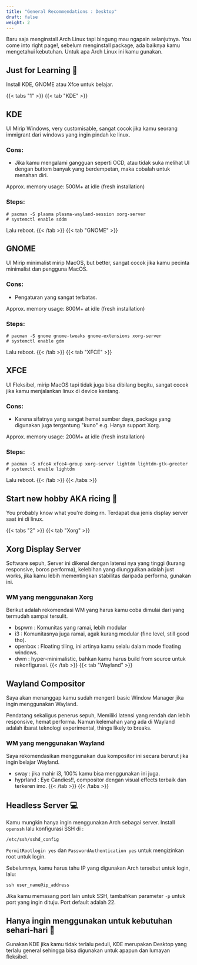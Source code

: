 ```yaml
---
title: "General Recommendations : Desktop"
draft: false
weight: 2
---
```


Baru saja menginstall Arch Linux tapi bingung mau ngapain selanjutnya. You come into right page!, sebelum menginstall package, ada baiknya kamu mengetahui kebutuhan. Untuk apa Arch Linux ini kamu gunakan.

## Just for Learning &#x1F3EB;

Install KDE, GNOME atau Xfce untuk belajar.

{{< tabs "1" >}}
{{< tab "KDE" >}}
## KDE

UI Mirip Windows, very customisable, sangat cocok jika kamu seorang immigrant dari windows yang ingin pindah ke linux.

### Cons:
- Jika kamu mengalami gangguan seperti OCD, atau tidak suka melihat UI dengan buttom banyak yang berdempetan, maka cobalah untuk menahan diri.

Approx. memory usage: 500M+ at idle (fresh installation)

### Steps:
```plain
# pacman -S plasma plasma-wayland-session xorg-server
# systemctl enable sddm
```
Lalu reboot.
{{< /tab >}}
{{< tab "GNOME" >}}
## GNOME

UI Mirip minimalist mirip MacOS, but better, sangat cocok jika kamu pecinta minimalist dan pengguna MacOS.
### Cons:
- Pengaturan yang sangat terbatas.

Approx. memory usage: 800M+ at idle (fresh installation)
### Steps:
```plain
# pacman -S gnome gnome-tweaks gnome-extensions xorg-server
# systemctl enable gdm
```
Lalu reboot.
{{< /tab >}}
{{< tab "XFCE" >}}
## XFCE

UI Fleksibel, mirip MacOS tapi tidak juga bisa dibilang begitu, sangat cocok jika kamu menjalankan linux di device kentang.
### Cons:
- Karena sifatnya yang sangat hemat sumber daya, package yang digunakan juga tergantung "kuno" e.g. Hanya support Xorg.

Approx. memory usage: 200M+ at idle (fresh installation)
### Steps:
```plain
# pacman -S xfce4 xfce4-group xorg-server lightdm lightdm-gtk-greeter
# systemctl enable lightdm
```
Lalu reboot.
{{< /tab >}}
{{< /tabs >}}

## Start new hobby AKA ricing &#x1F359;

You probably know what you're doing rn. Terdapat dua jenis display server saat ini di linux.

{{< tabs "2" >}}
{{< tab "Xorg" >}}
## Xorg Display Server
Software sepuh, Server ini dikenal dengan latensi nya yang tinggi (kurang responsive, boros performa), kelebihan yang diunggulkan adalah just works, jika kamu lebih mementingkan stabilitas daripada performa, gunakan ini.

### WM yang menggunakan Xorg
Berikut adalah rekomendasi WM yang harus kamu coba dimulai dari yang termudah sampai tersulit.
- bspwm : Komunitas yang ramai, lebih modular
- i3 : Komunitasnya juga ramai, agak kurang modular (fine level, still good tho).
- openbox : Floating tiling, ini artinya kamu selalu dalam mode floating windows.
- dwm : hyper-minimalistic, bahkan kamu harus build from source untuk rekonfigurasi.
{{< /tab >}}
{{< tab "Wayland" >}}
## Wayland Compositor
Saya akan menanggap kamu sudah mengerti basic Window Manager jika ingin menggunakan Wayland.

Pendatang sekaligus penerus sepuh, Memiliki latensi yang rendah dan lebih responsive, hemat performa. Namun kelemahan yang ada di Wayland adalah ibarat teknologi experimental, things likely to breaks.

### WM yang menggunakan Wayland
Saya rekomendasikan menggunakan dua kompositor ini secara berurut jika ingin belajar Wayland.
- sway : jika mahir i3, 100% kamu bisa menggunakan ini juga.
- hyprland : Eye Candies!!, compositor dengan visual effects terbaik dan terkeren imo.
{{< /tab >}}
{{< /tabs >}}

## Headless Server &#x1F4BB;

Kamu mungkin hanya ingin menggunakan Arch sebagai server. Install `openssh` lalu konfigurasi SSH di : 
```
/etc/ssh/sshd_config
```
`PermitRootlogin yes` dan `PasswordAuthentication yes` untuk mengizinkan root untuk login.

Sebelumnya, kamu harus tahu IP yang digunakan Arch tersebut untuk login, lalu:

```plain
ssh user_name@ip_address
```

Jika kamu memasang port lain untuk SSH, tambahkan parameter `-p` untuk port yang ingin dituju. Port default adalah 22.

## Hanya ingin menggunakan untuk kebutuhan sehari-hari &#x1F468;

Gunakan KDE jika kamu tidak terlalu peduli, KDE merupakan Desktop yang terlalu general sehingga bisa digunakan untuk apapun dan lumayan fleksibel.